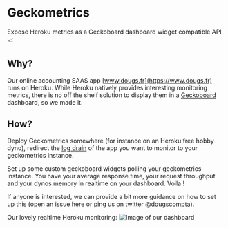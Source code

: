 # Geckometrics
Expose Heroku metrics as a Geckoboard dashboard widget compatible API :chart_with_upwards_trend:

## Why?
Our online accounting SAAS app [www.dougs.fr](https://www.dougs.fr) runs on Heroku. While Heroku natively provides interesting monitoring metrics, there is no off the shelf solution to display them in a [Geckoboard](https://www.geckoboard.com/) dashboard, so we made it.

## How?
Deploy Geckometrics somewhere (for instance on an Heroku free hobby dyno), redirect the [log drain](https://devcenter.heroku.com/articles/log-drains) of the app you want to monitor to your geckometrics instance.

Set up some custom geckoboard widgets polling your geckometrics instance. You have your average response time, your request throughput and your dynos memory in realtime on your dashboard. Voila !

If anyone is interested, we can provide a bit more guidance on how to set up this (open an issue here or ping us on twitter [@dougscompta](https://twitter.com/dougscompta)).

Our lovely realtime Heroku monitoring:
![Image of our dashboard](http://i.imgur.com/dIrzMWZ.png)
